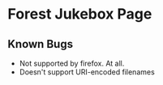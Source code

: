 Forest Jukebox Page
===

Known Bugs
---

* Not supported by firefox. At all.
* Doesn't support URI-encoded filenames
